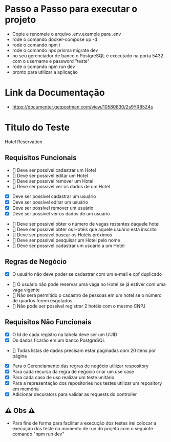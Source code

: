 # Passo a Passo para executar o projeto

- Copie e renomeie o arquivo .env.example para .env
- rode o comando docker-compose up -d
- rode o comando npm i
- rode o comando npx prisma migrate dev
- no seu gerenciador de banco o PostgreSQL é executado na porta 5432 com o username e password "teste"
- rode o comando npm run dev
- pronto para utilizar a aplicação

# Link da Documentação

- https://documenter.getpostman.com/view/10580830/2s9YR85Z4s

# Titulo do Teste

Hotel Reservation

## Requisitos Funcionais

- [] Deve ser possível cadastrar um Hotel
- [] Deve ser possível editar um Hotel
- [] Deve ser possível remover um Hotel
- [] Deve ser possível ver os dados de um Hotel
- [x] Deve ser possível cadastrar um usuário
- [x] Deve ser possível editar um usuário
- [x] Deve ser possível remover um usuário
- [x] Deve ser possível ver os dados de um usuário
- [] Deve ser possível obter o número de vagas restantes daquele hotel
- [] Deve ser possível obter os Hotéis que aquele usuário está inscrito
- [] Deve ser possível buscar os Hotéis próximos
- [] Deve ser possível pesquisar um Hotel pelo nome
- [] Deve ser possível cadastrar um usuário a um Hotel

## Regras de Negócio

- [x] O usuário não deve poder se cadastrar com um e-mail e cpf duplicado
- [] O usuário não pode reservar uma vaga no Hotel se já estiver com uma vaga vigente
- [] Não será permitido o cadastro de pessoas em um hotel se o número de quartos forem esgotados
- [] Não pode ser possível registrar 2 hotéis com o mesmo CNPJ

## Requisitos Não Funcionais

- [x] O Id de cada registro na tabela deve ser um UUID
- [x] Os dados ficarão em um banco PostgreSQL
- [] Todas listas de dados precisam estar paginadas com 20 itens por página
- [x] Para o Gerenciamento das regras de negócio utilizar respository
- [x] Para cada recurso da regra de neǵocio criar um use case
- [x] Para cada caso de uso realizar um teste unitário
- [x] Para a representação dos repositories nos testes utilizar um repository em memória
- [x] Adicionar decorators para validar as requests do controller

## ⚠️ Obs ⚠️
- Para fins de forma para facilitar a execução dos testes irei colocar a execução dos teste no momento de run do projeto com o seguinte comando "npm run dev"
